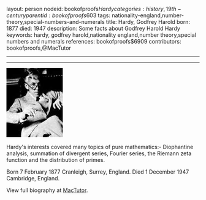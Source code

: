 layout: person
nodeid: bookofproofs$Hardy
categories: history,19th-century
parentid: bookofproofs$603
tags: nationality-england,number-theory,special-numbers-and-numerals
title: Hardy, Godfrey Harold
born: 1877
died: 1947
description: Some facts about Godfrey Harold Hardy
keywords: hardy, godfrey harold,nationality england,number theory,special numbers and numerals
references: bookofproofs$6909
contributors: bookofproofs,@MacTutor

---


---

![Hardy.jpg](https://github.com/bookofproofs/bookofproofs.github.io/blob/main/_sources/_assets/images/portraits/Hardy.jpg?raw=true)

Hardy's interests covered many topics of pure mathematics:- Diophantine analysis, summation of divergent series, Fourier series, the Riemann zeta function and the distribution of primes.

Born 7 February 1877 Cranleigh, Surrey, England. Died 1 December 1947 Cambridge, England.


View full biography at [MacTutor](https://mathshistory.st-andrews.ac.uk/Biographies/Hardy/).